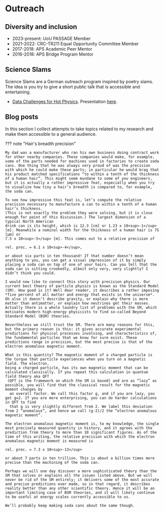 # Outreach 

## Diversity and inclusion

- 2023-present: UoU PASSAGE Member
- 2021-2022: CRC-TR211 Equal Opportunity Committee Member
- 2017-2018: APS Academic Peer Mentor
- 2016-2018: APS Bridge Program Mentor

## Science Slams

Science Slams are a
German outreach program inspired by poetry slams. The idea is you try to give a short public talk that is accessible and entertaining.

- [Data Challenges for Hot Physics](https://youtube.com/watch?v=QpKHEbjvjOA&feature=shares&t=2750). Presentation [here](pdfs/2021_punch4nfdi_publicLecture.pdf). 

## Blog posts

In this section I collect attempts to take topics related to my research and make them accessible to a general audience.

??? note "Hair's breadth precision"

    My dad was a manufacturer who ran his own business doing contract work for other nearby companies. These companies would make, for example, some of the parts needed for machines used in factories to create soda cans. One thing that he was always very proud of was the precision with which he could make these parts; in particular he would brag that his product matched specifications “to within a tenth of the thickness of a human hair”. This might seem mundane to some of you engineers, but it is actually a rather impressive feat, especially when you try to visualize how tiny a hair’s breadth is compared to, for example, the soda can.
    
    To see how impressive this feat is, let’s compute the relative precision necessary to manufacture a can to within a tenth of a human hair’s thickness. 
    (This is not exactly the problem they were solving, but it is close enough for point of this discussion.) The largest dimension of a typical North American 
    drink can is its height, which is 12.3 [cm] or 1.23 x 10<sup>-1</sup> [m]. Meanwhile a nominal width for the thickness of a human hair is 75 [μm] or 
    7.5 x 10<sup>-5</sup> [m]. This comes out to a relative precision of
    
    rel. prec. = 6.1 x 10<sup>-4</sup>,
    
    or about six parts in ten thousand! If that number doesn’t mean anything to you, you can get a visual impression of it by simply placing a soda can on top of one of your hairs. Can you tell that the soda can is sitting crookedly, albeit only very, very slightly? I didn’t think you could.
    
    I would now like to connect this story with precision physics. Our current best theory of particle physics is known as the Standard Model (SM). How good is it? Well dear reader, it describes a rather imposing *five percent of all matter and energy that exists in the universe*. Oh also it doesn’t describe gravity, or explain why there is more matter than antimatter, or explain how neutrinos get their masses. Actually there is a whole laundry list of problems with the SM, which motivates modern high-energy physicists to find so-called Beyond Standard Model (BSM) theories.
    
    Nevertheless we still trust the SM. There are many reasons for this, but the primary reason is this: it gives accurate experimental predictions for physical processes involving, and characteristics of, the fundamental particles that we know for sure exist. These predictions range in precision, but the most precise is that of the electron anomalous magnetic moment.
    
    What is this quantity? The magnetic moment of a charged particle is the torque that particle experiences when you turn on a magnetic field. The electron, 
    being a charged particle, has its own magnetic moment that can be calculated classically. If you repeat this calculation in quantum field theory aka QFT
     (QFT is the framework on which the SM is based) and are as “lazy” as possible, you will find that the classical result for the magnetic moment changes by
      an overall factor. We call this factor g, and if you are lazy, you get g=2. If you are more enterprising, you can do harder calculations in QFT to find 
      that g is very slightly different from 2. We label this deviation from 2 “anomalous”, and hence we call (g-2)/2 the “electron anomalous magnetic moment”.
    
    The electron anomalous magnetic moment is, to my knowledge, the single most precisely measured quantity in history, and it agrees with the prediction from theory to more than 10 significant figures. As of the time of this writing, the relative precision with which the electron anomalous magnetic moment is measured is
    
    rel. prec. = 7.3 x 10<sup>-13</sup>
    
    or about 7 parts in ten trillion. This is about a billion times more precise than the machining of the soda can.
    
    Perhaps we will one day discover a more sophisticated theory than the SM that solves or explains all the issues listed above. But we will never be rid of the SM entirely; it delivers some of the most accurate and precise predictions ever made, so in that regard, it describes reality better than any other scientific theory. Hence it will be an important limiting case of BSM theories, and it will likely continue to be useful at energy scales currently accessible to us.
    
    We’ll probably keep making soda cans about the same though.
